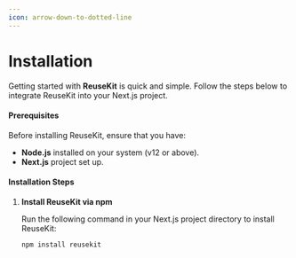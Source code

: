 ```yaml
---
icon: arrow-down-to-dotted-line
---
```


# Installation

Getting started with **ReuseKit** is quick and simple. Follow the steps below to integrate ReuseKit into your Next.js project.

#### Prerequisites

Before installing ReuseKit, ensure that you have:

* **Node.js** installed on your system (v12 or above).
* **Next.js** project set up.

#### Installation Steps

1.  **Install ReuseKit via npm**

    Run the following command in your Next.js project directory to install ReuseKit:

    ```bash
    npm install reusekit
    ```
